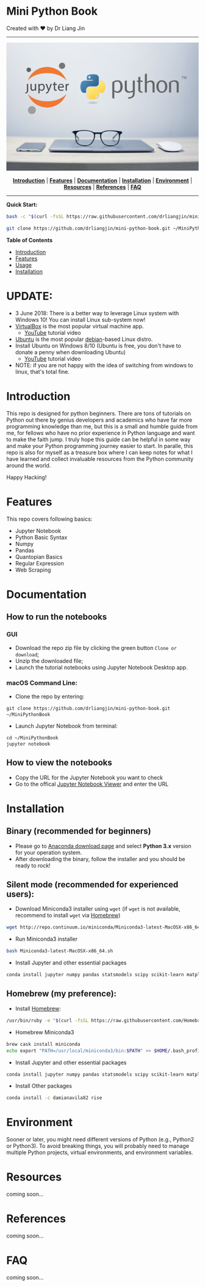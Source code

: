 # Mini Python Book
Created with :heart: by Dr Liang Jin

- - -

<p align="center"><img src="/assets/img/jupyter_and_python.png" alt="jupyter_and_python"/></p>
<p align="center">
  <b><a href="#introduction">Introduction</a></b>
  |
  <b><a href="#features">Features</a></b>
  |
  <b><a href="#documentation">Documentation</a></b>
  |
  <b><a href="#installation">Installation</a></b>
  |
  <b><a href="#environment">Environment</a></b>
  |
  <b><a href="#resources">Resources</a></b>
  |
  <b><a href="#references">References</a></b>
  |
  <b><a href="#FAQ">FAQ</a></b>  
</p>

- - -
**Quick Start:**

```bash
bash -c "$(curl -fsSL https://raw.githubusercontent.com/drliangjin/mini-python-book/master/tools/install)"
```
```bash
git clone https://github.com/drliangjin/mini-python-book.git ~/MiniPythonBook
```

<!-- markdown-toc start -->
**Table of Contents**

- [Introduction](#introduction)
- [Features](#features)
- [Usage](#usage)
- [Installation](#installation)

<!-- markdown-toc end -->

# UPDATE:
- 3 June 2018: There is a better way to leverage Linux system with Windows 10! You can install Linux sub-system now!
- [VirtualBox](https://www.virtualbox.org/) is the most popular virtual machine app.
  - [YouTube](https://www.youtube.com/watch?v=sB_5fqiysi4) tutorial video
- [Ubuntu](https://www.ubuntu.com/) is the most popular [debian](https://www.debian.org/)-based Linux distro.
- Install Ubuntu on Windows 8/10 (Ubuntu is free, you don't have to donate a penny when downloading Ubuntu)
  - [YouTube](https://www.youtube.com/watch?v=GKBXLAhNVeQ) tutorial video
- NOTE: if you are not happy with the idea of switching from windows to linux, that's total fine.

# Introduction
This repo is designed for python beginners. There are tons of tutorials on Python out there by genius developers and academics who have far more programming knowledge than me, but this is a small and humble guide from me, for fellows who have no prior experience in Python language and want to make the faith jump. I truly hope this guide can be helpful in some way and make your Python programming journey easier to start. In paralle, this repo is also for myself as a treasure box where I can keep notes for what I have learned and collect invaluable resources from the Python community around the world.

Happy Hacking!

# Features

This repo covers following basics:
- Jupyter Notebook
- Python Basic Syntax
- Numpy
- Pandas
- Quantopian Basics
- Regular Expression
- Web Scraping

# Documentation

## How to run the notebooks

### GUI

- Download the repo zip file by clicking the green button `Clone or download`;
- Unzip the downloaded file;
- Launch the tutorial notebooks using Jupyter Notebook Desktop app.
### macOS Command Line:

- Clone the repo by entering:
```shell
git clone https://github.com/drliangjin/mini-python-book.git ~/MiniPythonBook
```
- Launch Jupyter Notebook from terminal:
```shell
cd ~/MiniPythonBook
jupyter notebook
```
## How to view the notebooks

- Copy the URL for the Jupyter Notebook you want to check
- Go to the offical [Jupyter Notebook Viewer](https://nbviewer.jupyter.org/) and enter the URL

# Installation

## Binary (recommended for beginners)

- Please go to [Anaconda download page](https://www.anaconda.com/download/) and select **Python 3.x** version for your operation system.
- After downloading the binary, follow the installer and you should be ready to rock!

## Silent mode (recommended for experienced users):

- Download Miniconda3 installer using `wget` (if `wget` is not available, recommend to install `wget` via [Homebrew](https://brew.sh/))
```bash
wget http://repo.continuum.io/miniconda/Miniconda3-latest-MacOSX-x86_64.sh
```
- Run Miniconda3 installer
```bash
bash Miniconda3-latest-MacOSX-x86_64.sh
```
- Install Jupyter and other essential packages
```bash
conda install jupyter numpy pandas statsmodels scipy scikit-learn matplotlib seaborn beautifulsoup4 requests
```

## Homebrew (my preference):

- Install [Homebrew](https://brew.sh/):
```bash
/usr/bin/ruby -e "$(curl -fsSL https://raw.githubusercontent.com/Homebrew/install/master/install)"
```
- Homebrew Miniconda3
```bash
brew cask install miniconda
echo export "PATH=/usr/local/miniconda3/bin:$PATH" >> $HOME/.bash_profile
```
- Install Jupyter and other essential packages
```bash
conda install jupyter numpy pandas statsmodels scipy scikit-learn matplotlib seaborn beautifulsoup4 requests
```
- Install Other packages
```bash
conda install -c damianavila82 rise
```
# Environment

Sooner or later, you might need different versions of Python (e.g., Python2 or Python3). To avoid breaking things, you will probably need to manage multiple Python projects, virtual environments, and environment variables.

# Resources

coming soon...

# References

coming soon...

# FAQ

coming soon...
